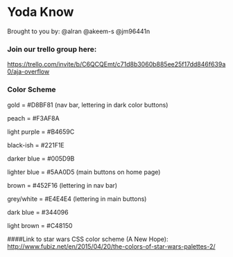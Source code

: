 # Yoda Know
Brought to you by: @alran @akeem-s @jm96441n


### Join our trello group here:

https://trello.com/invite/b/C6QCQEmt/c71d8b3060b885ee25f17dd846f639a0/aja-overflow


### Color Scheme

gold = #D8BF81 (nav bar, lettering in dark color buttons)

peach = #F3AF8A

light purple = #B4659C

black-ish = #221F1E

darker blue = #005D9B

lighter blue = #5AA0D5 (main buttons on home page)

brown = #452F16 (lettering in nav bar)

grey/white = #E4E4E4 (lettering in main buttons)

dark blue = #344096

light brown = #C48150

####Link to star wars CSS color scheme (A New Hope):
http://www.fubiz.net/en/2015/04/20/the-colors-of-star-wars-palettes-2/
